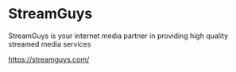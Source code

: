 # StreamGuys
StreamGuys is your internet media partner in providing high quality streamed media services

https://streamguys.com/
